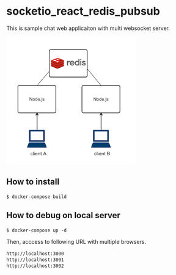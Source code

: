 # socketio_react_redis_pubsub

This is sample chat web applicaiton with multi websocket server.

![Redis Pub/Sub with multi WebSocket servers](https://github.com/Jingasan/websocket-tutorials/blob/master/nodejs/03_socketio_react_redis_pubsub/WebSocket_RedisPubSub.png?raw=true "redis")

## How to install

```
$ docker-compose build
```

## How to debug on local server

```
$ docker-compose up -d
```

Then, acccess to following URL with multiple browsers.

```
http://localhost:3000
http://localhost:3001
http://localhost:3002
```
